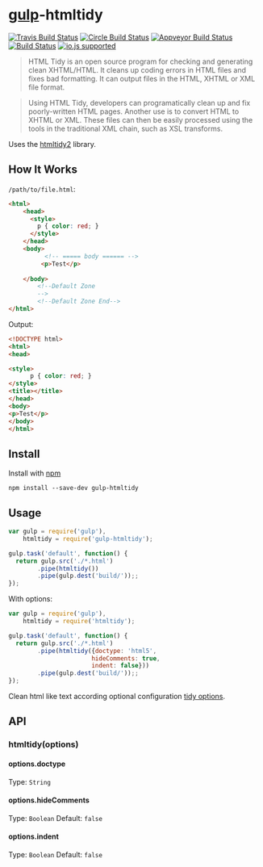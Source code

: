 
# [gulp](https://github.com/gulpjs/gulp)-htmltidy  



[![Travis Build Status](http://img.shields.io/travis/ayhankuru/gulp-htmltidy.svg?style=flat-square)](https://travis-ci.org/ayhankuru/gulp-htmltidy) [![Circle Build Status](https://img.shields.io/circleci/project/ayhankuru/gulp-htmltidy.svg?style=flat-square)](https://circleci.com/gh/ayhankuru/gulp-htmltidy) [![Appveyor Build Status](https://img.shields.io/appveyor/ci/ayhankuru/gulp-htmltidy.svg?style=flat-square)](https://ci.appveyor.com/project/ayhankuru/gulp-htmltidy) [![Build Status](https://img.shields.io/david/ayhankuru/gulp-htmltidy.svg?style=flat-square)](https://david-dm.org/ayhankuru/gulp-htmltidy) [![io.js supported](https://img.shields.io/badge/io.js-supported-green.svg?style=flat-square)](https://iojs.org)


> HTML Tidy is an open source program for checking and generating clean XHTML/HTML. It cleans up coding errors in HTML files and fixes bad formatting. It can output files in the HTML, XHTML or XML file format.

> Using HTML Tidy, developers can programatically clean up and fix poorly-written HTML pages. Another use is to convert HTML to XHTML or XML. These files can then be easily processed using the tools in the traditional XML chain, such as XSL transforms.

Uses the [htmltidy2](https://github.com/ayhankuru/htmltidy2) library.

## How It Works
`/path/to/file.html`:
```html
<html>
    <head>
      <style>
        p { color: red; }
      </style>
    </head>
    <body>
   		  <!-- ===== body ====== -->
     	 <p>Test</p>
            
    </body>
        <!--Default Zone
        -->
        <!--Default Zone End-->
</html>
```



Output:
```html
<!DOCTYPE html>
<html>
<head>

<style>
      p { color: red; }
</style>
<title></title>
</head>
<body>
<p>Test</p>
</body>
</html>

```


## Install

Install with [npm](https://npmjs.org/package/gulp-inline-css)

```
npm install --save-dev gulp-htmltidy
```


## Usage

```js
var gulp = require('gulp'),
    htmltidy = require('gulp-htmltidy');

gulp.task('default', function() {
  return gulp.src('./*.html')
        .pipe(htmltidy())
        .pipe(gulp.dest('build/'));;
});
```

With options:

```js
var gulp = require('gulp'),
    htmltidy = require('htmltidy');

gulp.task('default', function() {
  return gulp.src('./*.html')
        .pipe(htmltidy({doctype: 'html5',
					   hideComments: true,
					   indent: false}))
        .pipe(gulp.dest('build/'));;
});
```

Clean html like text according optional configuration [tidy options](http://w3c.github.io/tidy-html5/quickref.html).


## API

### htmltidy(options)


#### options.doctype

Type: `String`


#### options.hideComments

Type: `Boolean`
Default: `false`

#### options.indent

Type: `Boolean`
Default: `false`



